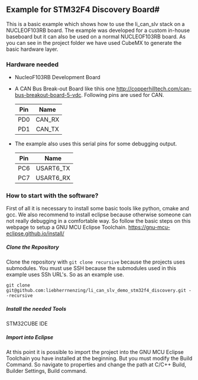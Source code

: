 ## Example for STM32F4 Discovery Board#

This is a basic example which shows how to use the li_can_slv stack on a NUCLEOF103RB board. The example was developed for a custom in-house baseboard but it can also be used on a normal NUCLEOF103RB board. As you can see in the project folder we have used CubeMX to generate the basic hardware layer.

### Hardware needed 

*   NucleoF103RB Development Board
*	A CAN Bus Break-out Board like tihis one http://copperhilltech.com/can-bus-breakout-board-5-vdc. Following pins are used for CAN.

	| Pin | Name   |
	|-----|:------:|
	| PD0 | CAN_RX |
	| PD1 | CAN_TX |

*  The example also uses this serial pins for some debugging output.
  
  	| Pin  | Name      |
	|------|:---------:|
	| PC6  | USART6_TX |
	| PC7  | USART6_RX |
  

### How to start with the software? ###

First of all it is necessary to install some basic tools like python, cmake and gcc. We also recommend to install eclipse because otherwise someone can not really debugging in a comfortable way. So follow the basic steps on this webpage to setup a GNU MCU Eclipse Toolchain. https://gnu-mcu-eclipse.github.io/install/

##### Clone the Repository

Clone the repository with ``git clone recursive`` because the projects uses submodules. You must use SSH because the submodules used in this example uses SSh URL's. So as an example use. 

``git clone git@github.com:liebherrnenzing/li_can_slv_demo_stm32f4_discovery.git --recursive``


##### Install the needed Tools

STM32CUBE IDE

##### Import into Eclipse

At this point it is possible to import the project into the GNU MCU Eclipse Toolchain you have installed at the beginning. But you must modify the Build Command. So navigate to properties and change the path at C/C++ Build, Builder Settings, Build command.

